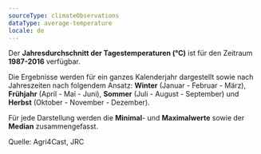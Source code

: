 ```yaml
---
sourceType: climateObservations
dataType: average-temperature
locale: de
---
```


Der **Jahresdurchschnitt der Tagestemperaturen (°C)** ist für den Zeitraum
**1987-2016** verfügbar.

Die Ergebnisse werden für ein ganzes Kalenderjahr dargestellt sowie nach
Jahreszeiten nach folgendem Ansatz: **Winter** (Januar - Februar - März),
**Frühjahr** (April - Mai - Juni), **Sommer** (Juli - August - September) und
**Herbst** (Oktober - November - Dezember).

Für jede Darstellung werden die **Minimal**- und **Maximalwerte** sowie der
**Median** zusammengefasst.

Quelle: Agri4Cast, JRC
